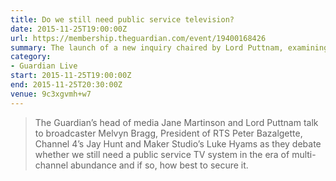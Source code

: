 ```yaml
---
title: Do we still need public service television?
date: 2015-11-25T19:00:00Z
url: https://membership.theguardian.com/event/19400168426
summary: The launch of a new inquiry chaired by Lord Puttnam, examining the future of public service TV.
category:
- Guardian Live
start: 2015-11-25T19:00:00Z
end: 2015-11-25T20:30:00Z
venue: 9c3xgvmh+w7
---
```

> The Guardian’s head of media Jane Martinson and Lord Puttnam talk to broadcaster Melvyn Bragg, President of RTS Peter Bazalgette, Channel 4’s Jay Hunt and Maker Studio’s Luke Hyams as they debate whether we still need a public service TV system in the era of multi-channel abundance and if so, how best to secure it.
